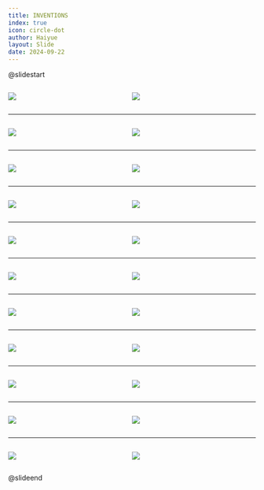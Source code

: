 ```yaml
---
title: INVENTIONS
index: true
icon: circle-dot
author: Haiyue
layout: Slide
date: 2024-09-22
---
```

 
@slidestart

<div style="display:flex">
<div style="flex:1">

![](https://raw.githubusercontent.com/yclord/reading/refs/heads/master/english/Level-R/INVENTIONS/001.webp)
</div>
<div style="flex:1">

![](https://raw.githubusercontent.com/yclord/reading/refs/heads/master/english/Level-R/INVENTIONS/002.webp)
</div>
</div>

---

<div style="display:flex">
<div style="flex:1">

![](https://raw.githubusercontent.com/yclord/reading/refs/heads/master/english/Level-R/INVENTIONS/003.webp)
</div>
<div style="flex:1">

![](https://raw.githubusercontent.com/yclord/reading/refs/heads/master/english/Level-R/INVENTIONS/004.webp)
</div>
</div>

---

<div style="display:flex">
<div style="flex:1">

![](https://raw.githubusercontent.com/yclord/reading/refs/heads/master/english/Level-R/INVENTIONS/005.webp)
</div>
<div style="flex:1">

![](https://raw.githubusercontent.com/yclord/reading/refs/heads/master/english/Level-R/INVENTIONS/006.webp)
</div>
</div>

---

<div style="display:flex">
<div style="flex:1">

![](https://raw.githubusercontent.com/yclord/reading/refs/heads/master/english/Level-R/INVENTIONS/007.webp)
</div>
<div style="flex:1">

![](https://raw.githubusercontent.com/yclord/reading/refs/heads/master/english/Level-R/INVENTIONS/008.webp)
</div>
</div>

---

<div style="display:flex">
<div style="flex:1">

![](https://raw.githubusercontent.com/yclord/reading/refs/heads/master/english/Level-R/INVENTIONS/009.webp)
</div>
<div style="flex:1">

![](https://raw.githubusercontent.com/yclord/reading/refs/heads/master/english/Level-R/INVENTIONS/010.webp)
</div>
</div>

---

<div style="display:flex">
<div style="flex:1">

![](https://raw.githubusercontent.com/yclord/reading/refs/heads/master/english/Level-R/INVENTIONS/011.webp)
</div>
<div style="flex:1">

![](https://raw.githubusercontent.com/yclord/reading/refs/heads/master/english/Level-R/INVENTIONS/012.webp)
</div>
</div>

---

<div style="display:flex">
<div style="flex:1">

![](https://raw.githubusercontent.com/yclord/reading/refs/heads/master/english/Level-R/INVENTIONS/013.webp)
</div>
<div style="flex:1">

![](https://raw.githubusercontent.com/yclord/reading/refs/heads/master/english/Level-R/INVENTIONS/014.webp)
</div>
</div>

---

<div style="display:flex">
<div style="flex:1">

![](https://raw.githubusercontent.com/yclord/reading/refs/heads/master/english/Level-R/INVENTIONS/015.webp)
</div>
<div style="flex:1">

![](https://raw.githubusercontent.com/yclord/reading/refs/heads/master/english/Level-R/INVENTIONS/016.webp)
</div>
</div>

---

<div style="display:flex">
<div style="flex:1">

![](https://raw.githubusercontent.com/yclord/reading/refs/heads/master/english/Level-R/INVENTIONS/017.webp)
</div>
<div style="flex:1">

![](https://raw.githubusercontent.com/yclord/reading/refs/heads/master/english/Level-R/INVENTIONS/018.webp)
</div>
</div>

---

<div style="display:flex">
<div style="flex:1">

![](https://raw.githubusercontent.com/yclord/reading/refs/heads/master/english/Level-R/INVENTIONS/019.webp)
</div>
<div style="flex:1">

![](https://raw.githubusercontent.com/yclord/reading/refs/heads/master/english/Level-R/INVENTIONS/020.webp)
</div>
</div>

---

<div style="display:flex">
<div style="flex:1">

![](https://raw.githubusercontent.com/yclord/reading/refs/heads/master/english/Level-R/INVENTIONS/021.webp)
</div>
<div style="flex:1">

![](https://raw.githubusercontent.com/yclord/reading/refs/heads/master/english/Level-R/INVENTIONS/022.webp)
</div>
</div>

@slideend